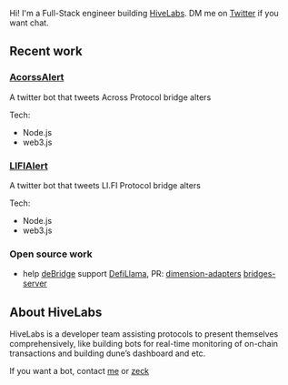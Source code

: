Hi! I'm a Full-Stack engineer building [HiveLabs](https://twitter.com/HiveLabs_). DM me on [Twitter](https://twitter.com/lei0xcc) if you want chat.

## Recent work
### [AcorssAlert](https://twitter.com/AcrossAlerts)
A twitter bot that tweets Across Protocol bridge alters

Tech:
- Node.js
- web3.js

### [LIFIAlert](https://twitter.com/lifi_alerts)
A twitter bot that tweets LI.FI Protocol bridge alters

Tech:
- Node.js
- web3.js

### Open source work
- help [deBridge](https://debridge.finance/) support [DefiLlama](https://defillama.com/), PR: [dimension-adapters](https://github.com/DefiLlama/dimension-adapters/pull/997) [bridges-server](https://github.com/DefiLlama/bridges-server/pull/82)

## About HiveLabs
HiveLabs is a developer team assisting protocols to present themselves comprehensively, like building bots for real-time monitoring of on-chain transactions and building dune’s dashboard and etc. 

If you want a bot, contact [me](https://twitter.com/lei0xcc) or [zeck](https://twitter.com/zeckxyz)
